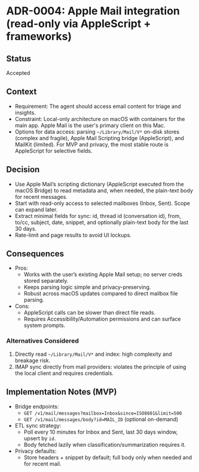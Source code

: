 # ADR-0004: Apple Mail integration (read-only via AppleScript + frameworks)
## Status
Accepted
## Context
- Requirement: The agent should access email content for triage and insights.
- Constraint: Local-only architecture on macOS with containers for the main app. Apple Mail is the user's primary client on this Mac.
- Options for data access: parsing `~/Library/Mail/V*` on-disk stores (complex and fragile), Apple Mail Scripting bridge (AppleScript), and MailKit (limited). For MVP and privacy, the most stable route is AppleScript for selective fields.
## Decision
- Use Apple Mail’s scripting dictionary (AppleScript executed from the macOS Bridge) to read metadata and, when needed, the plain-text body for recent messages.
- Start with read-only access to selected mailboxes (Inbox, Sent). Scope can expand later.
- Extract minimal fields for sync: id, thread id (conversation id), from, to/cc, subject, date, snippet, and optionally plain-text body for the last 30 days.
- Rate-limit and page results to avoid UI lockups.
## Consequences
- Pros:
  - Works with the user’s existing Apple Mail setup; no server creds stored separately.
  - Keeps parsing logic simple and privacy-preserving.
  - Robust across macOS updates compared to direct mailbox file parsing.
- Cons:
  - AppleScript calls can be slower than direct file reads.
  - Requires Accessibility/Automation permissions and can surface system prompts.

### Alternatives Considered
1) Directly read `~/Library/Mail/V*` and index: high complexity and breakage risk.
2) IMAP sync directly from mail providers: violates the principle of using the local client and requires credentials.
## Implementation Notes (MVP)
- Bridge endpoints:
  - `GET /v1/mail/messages?mailbox=Inbox&since=ISO8601&limit=500`
  - `GET /v1/mail/messages/body?id=MAIL_ID` (optional on-demand)
- ETL sync strategy:
  - Poll every 10 minutes for Inbox and Sent, last 30 days window, upsert by `id`.
  - Body fetched lazily when classification/summarization requires it.
- Privacy defaults:
  - Store headers + snippet by default; full body only when needed and for recent mail.
